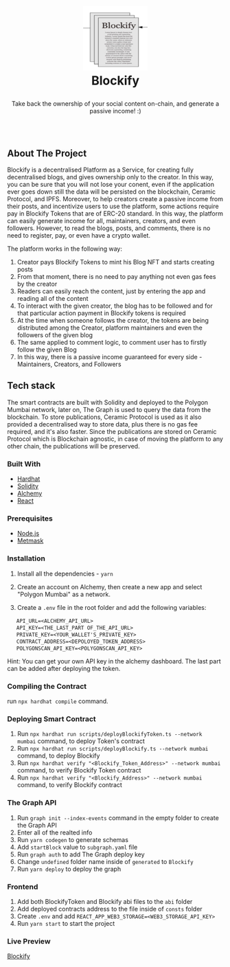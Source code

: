 <h1>
<p align="center">
  <img src="./frontend/public/logo192.png" width="150" height="150">
  <br>Blockify
</h1>
  <p align="center">
    Take back the ownership of your social content on-chain, and generate a passive income! :)
    <br />
    </p>
</p>
</br>
</br>

## About The Project

Blockify is a decentralised Platform as a Service, for creating fully decentralised blogs, and gives ownership only to the creator. In this way, you can be sure that you will not lose your conent, even if the application ever goes down still the data will be persisted on the blockchain, Ceramic Protocol, and IPFS. Moreover, to help creators create a passive income from their posts, and incentivize users to use the platform, some actions require pay in Blockify Tokens that are of ERC-20 standard. In this way, the platform can easily generate income for all, maintainers, creators, and even followers. However, to read the blogs, posts, and comments, there is no need to register, pay, or even have a crypto wallet.

The platform works in the following way:

1. Creator pays Blockify Tokens to mint his Blog NFT and starts creating posts
2. From that moment, there is no need to pay anything not even gas fees by the creator
3. Readers can easily reach the content, just by entering the app and reading all of the content
4. To interact with the given creator, the blog has to be followed and for that particular action payment in Blockify tokens is required
5. At the time when someone follows the creator, the tokens are being distributed among the Creator, platform maintainers and even the followers of the given blog
6. The same applied to comment logic, to comment user has to firstly follow the given Blog
7. In this way, there is a passive income guaranteed for every side - Maintainers, Creators, and Followers
## Tech stack

The smart contracts are built with Solidity and deployed to the Polygon Mumbai network, later on, The Graph is used to query the data from the blockchain. To store publications, Ceramic Protocol is used as it also provided a decentralised way to store data, plus there is no gas fee required, and it's also faster. Since the publications are stored on Ceramic Protocol which is Blockchain agnostic, in case of moving the platform to any other chain, the publications will be preserved.

### Built With

- [Hardhat](https://hardhat.org/)
- [Solidity](https://docs.soliditylang.org/en/v0.8.11/)
- [Alchemy](https://www.alchemy.com/)
- [React](https://reactjs.org/)

### Prerequisites

- [Node.js](https://nodejs.org/en/download/)
- [Metmask](https://metamask.io/)

### Installation

1. Install all the dependencies - `yarn`

2. Create an account on Alchemy, then create a new app and select "Polygon Mumbai" as a network.

3. Create a `.env` file in the root folder and add the
   following variables:

```
   API_URL=<ALCHEMY_API_URL>
   API_KEY=<THE_LAST_PART OF_THE_API_URL>
   PRIVATE_KEY=<YOUR_WALLET'S_PRIVATE_KEY>
   CONTRACT_ADDRESS=<DEPOLOYED_TOKEN_ADDRESS>
   POLYGONSCAN_API_KEY=<POLYGONSCAN_API_KEY>
```

Hint: You can get your own API key in the alchemy dashboard. The last part can be added after deploying the token.

### Compiling the Contract

run `npx hardhat compile` command.

### Deploying Smart Contract

1. Run `npx hardhat run scripts/deployBlockifyToken.ts --network mumbai` command, to deploy Token's contract
2. Run `npx hardhat run scripts/deployBlockify.ts --network mumbai` command, to deploy Blockify
3. Run `npx hardhat verify "<Blockify_Token_Address>" --network mumbai` command, to verify Blockify Token contract
4. Run `npx hardhat verify "<Blockify_Address>" --network mumbai` command, to verify Blockify contract

### The Graph API

1. Run `graph init --index-events` command in the empty folder to create the Graph API
2. Enter all of the realted info
3. Run `yarn codegen` to generate schemas
4. Add `startBlock` value to `subgraph.yaml` file
5. Run `graph auth` to add The Graph deploy key
6. Change `undefined` folder name inside of `generated` to `Blockify`
4. Run `yarn deploy` to deploy the graph

### Frontend

1. Add both BlockifyToken and Blockify abi files to the `abi` folder
2. Add deployed contracts address to the file inside of `consts` folder
3. Create `.env` and add `REACT_APP_WEB3_STORAGE=<WEB3_STORAGE_API_KEY>`
4. Run `yarn start` to start the project

### Live Preview

[Blockify](https://kowalewskipawel.github.io/Blockify/)
